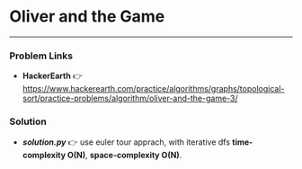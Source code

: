 # Oliver and the Game

---

### Problem Links
- **__HackerEarth__** :point_right: https://www.hackerearth.com/practice/algorithms/graphs/topological-sort/practice-problems/algorithm/oliver-and-the-game-3/

### Solution
- **_solution.py_** :point_right: use euler tour apprach, with iterative dfs **time-complexity O(N)**, **space-complexity O(N)**.
